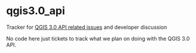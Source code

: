# qgis3.0_api
Tracker for [QGIS 3.0 API related issues](https://github.com/qgis/qgis3.0_api/issues) and developer discussion

No code here just tickets to track what we plan on doing with the QGIS 3.0 API.
